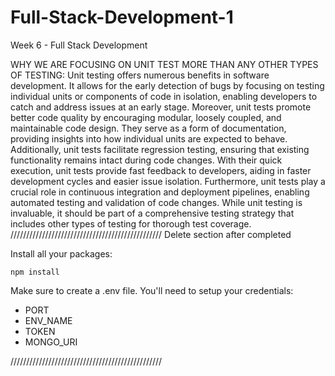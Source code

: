 # Full-Stack-Development-1
Week 6 - Full Stack Development

WHY WE ARE FOCUSING ON UNIT TEST MORE THAN ANY OTHER TYPES OF TESTING:
Unit testing offers numerous benefits in software development. It allows for the early detection of bugs by focusing on testing individual units or components of code in isolation, enabling developers to catch and address issues at an early stage. Moreover, unit tests promote better code quality by encouraging modular, loosely coupled, and maintainable code design. They serve as a form of documentation, providing insights into how individual units are expected to behave. Additionally, unit tests facilitate regression testing, ensuring that existing functionality remains intact during code changes. With their quick execution, unit tests provide fast feedback to developers, aiding in faster development cycles and easier issue isolation. Furthermore, unit tests play a crucial role in continuous integration and deployment pipelines, enabling automated testing and validation of code changes. While unit testing is invaluable, it should be part of a comprehensive testing strategy that includes other types of testing for thorough test coverage.
////////////////////////////////////////////////
Delete section after completed

Install all your packages:

```
npm install

```

Make sure to create a .env file.  You'll need to setup your credentials:

<ul>
    <li>PORT</li>
    <li>ENV_NAME</li>
    <li>TOKEN</li>
    <li>MONGO_URI</li>
</ul>

////////////////////////////////////////////////
